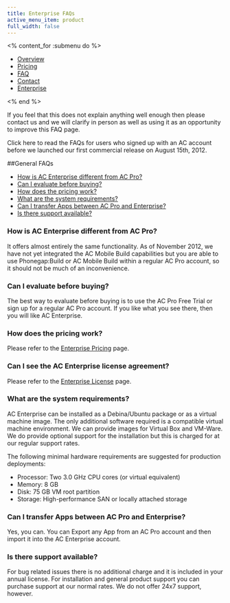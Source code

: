 ```yaml
---
title: Enterprise FAQs
active_menu_item: product
full_width: false
---
```


<% content_for :submenu do %>
  <nav class="sub">
    <div class="container">
      <ul class="clearfix">
        <li><a href="/enterprise">Overview</a></li>
        <li><a href="/enterprise/enterprise-pricing">Pricing</a></li>
        <li><a href="/enterprise/enterprise-faqs">FAQ</a></li>
        <li><a href="/enterprise/enterprise-contact">Contact</a></li>
        <li class="active"><a href="/product/enterprise">Enterprise</a></li>
      </ul>
    </div>
  </nav>
<% end %>


If you feel that this does not explain anything well enough then please contact us and we will clarify in person as well as using it as an opportunity to improve this FAQ page.

Click here to read the FAQs for users who signed up with an AC account before we launched our first commercial release on August 15th, 2012.
 
##General FAQs

   - [How is AC Enterprise different from AC Pro?](#differences)
   - [Can I evaluate before buying?](#evaluation)
   - [How does the pricing work?](#pricing)    
   - [What are the system requirements?](#sysreq)
   - [Can I transfer Apps between AC Pro and Enterprise?](#transfer)   
   - [Is there support available?](#support)

### <a id="differences"></a>How is AC Enterprise different from AC Pro?
It offers almost entirely the same functionality. As of November 2012, we have not yet integrated the AC Mobile Build capabilities but you are able to use Phonegap:Build or AC Mobile Build within a regular AC Pro account, so it should not be much of an inconvenience.

### <a id="evaluation"></a>Can I evaluate before buying?
The best way to evaluate before buying is to use the AC Pro Free Trial or sign up for a regular AC Pro account. If you like what you see there, then you will like AC Enterprise.

### <a id="pricing"></a>How does the pricing work?
Please refer to the <a href="enterprise-pricing">Enterprise Pricing</a> page.

### <a id="license"></a>Can I see the AC Enterprise license agreement?
Please refer to the <a href="/legal/enterprise-license">Enterprise License</a> page.

### <a id="sysreq"></a>What are the system requirements?
AC Enterprise can be installed as a Debina/Ubuntu package or as a virtual machine image. The only additional software required is a compatible virtual machine environment. We can provide images for Virtual Box and VM-Ware. We do provide optional support for the installation but this is charged for at our regular support rates.

The following minimal hardware requirements are suggested for production deployments:

  - Processor: Two 3.0 GHz CPU cores (or virtual equivalent)
  - Memory: 8 GB
  - Disk: 75 GB VM root partition
  - Storage: High-performance SAN or locally attached storage

### <a id="transfer"></a>Can I transfer Apps between AC Pro and Enterprise?
Yes, you can. You can Export any App from an AC Pro account and then import it into the AC Enterprise account.

### <a id="support"></a>Is there support available?
For bug related issues there is no additional charge and it is included in your annual license. For installation and general product support you can purchase support at our normal rates. We do not offer 24x7 support, however.











